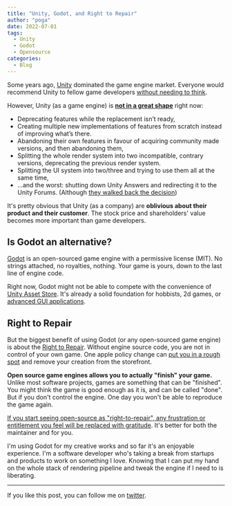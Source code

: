 ```yaml
---
title: "Unity, Godot, and Right to Repair"
author: "poga"
date: 2022-07-01
tags:
  - Unity
  - Godot
  - Opensource
categories:
  - Blog
---
```


Some years ago, [Unity](https://unity.com/) dominated the game engine market. Everyone would recommend Unity to fellow game developers [without needing to think](https://alextardif.com/LearningGraphics.html).

However, Unity (as a game engine) is [**not in a great shape**](https://garry.blog/unity-2022/) right now:

- Deprecating features while the replacement isn’t ready,
- Creating multiple new implementations of features from scratch instead of improving what’s there.
- Abandoning their own features in favour of acquiring community made versions, and then abandoning them,
- Splitting the whole render system into two incompatible, contrary versions, deprecating the previous render system.
- Splitting the UI system into two/three and trying to use them all at the same time,
- ...and the worst: shutting down Unity Answers and redirecting it to the Unity Forums. (Although [they walked back the decision](https://forum.unity.com/threads/unity-answers-shutdown-canceled.1293360/))

It's pretty obvious that Unity (as a company) are **oblivious about their product and their customer**. The stock price and shareholders' value becomes more important than game developers.

## Is Godot an alternative?

[Godot](https://godotengine.org/) is an open-sourced game engine with a permissive license (MIT). No strings attached, no royalties, nothing. Your game is yours, down to the last line of engine code.

Right now, Godot might not be able to compete with the convenience of [Unity Asset Store](https://assetstore.unity.com/). It's already a solid foundation for hobbists, 2d games, or [advanced GUI applications](https://medium.com/swlh/what-makes-godot-engine-great-for-advance-gui-applications-b1cfb941df3b).

## Right to Repair

But the biggest benefit of using Godot (or any open-sourced game engine) is about the [Right to Repair](https://en.wikipedia.org/wiki/Right_to_repair). Without engine source code, you are not in control of your own game. One apple policy change can [put you in a rough spot](https://9to5mac.com/2022/04/24/apple-now-removing-outdated-apps-from-the-app-store-developers-complain/) and remove your creation from the storefront.

**Open source game engines allows you to actually "finish" your game.** Unlike most software projects, games are something that can be "finished". You might think the game is good enough as it is, and can be called "done".  But if you don't control the engine. One day you won't be able to reproduce the game again.

[If you start seeing open-source as "right-to-repair", any frustration or entitlement you feel will be replaced with gratitude](https://twitter.com/adamwathan/status/1535989815778463746). It's better for  both the maintainer and for you.

I'm using Godot for my creative works and so far it's an enjoyable experience. I'm a software developer who's taking a break from startups and products to work on something I love. Knowing that I can put my hand on the whole stack of rendering pipeline and tweak the engine if I need to  is liberating.

---

If you like this post, you can follow me on [twitter](https://twitter.com/devpoga).
